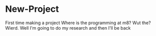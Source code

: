 # New-Project
First time making a project
Where is the programming at m8?
Wut the?
Wierd.
Well I'm going to do my research and then I'll be back
